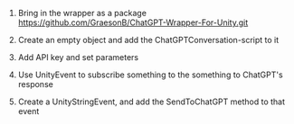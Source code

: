 1. Bring in the wrapper as a package 
https://github.com/GraesonB/ChatGPT-Wrapper-For-Unity.git

2. Create an empty object and add the ChatGPTConversation-script to it 

3. Add API key and set parameters

4. Use UnityEvent to subscribe something to the something to ChatGPT's response 

5. Create a UnityStringEvent, and add the SendToChatGPT method to that event 